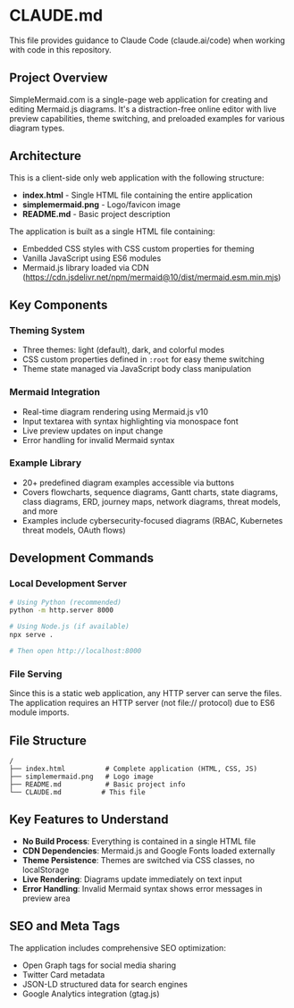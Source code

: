 # CLAUDE.md

This file provides guidance to Claude Code (claude.ai/code) when working with code in this repository.

## Project Overview

SimpleMermaid.com is a single-page web application for creating and editing Mermaid.js diagrams. It's a distraction-free online editor with live preview capabilities, theme switching, and preloaded examples for various diagram types.

## Architecture

This is a client-side only web application with the following structure:

- **index.html** - Single HTML file containing the entire application
- **simplemermaid.png** - Logo/favicon image
- **README.md** - Basic project description

The application is built as a single HTML file containing:
- Embedded CSS styles with CSS custom properties for theming
- Vanilla JavaScript using ES6 modules
- Mermaid.js library loaded via CDN (https://cdn.jsdelivr.net/npm/mermaid@10/dist/mermaid.esm.min.mjs)

## Key Components

### Theming System
- Three themes: light (default), dark, and colorful modes
- CSS custom properties defined in `:root` for easy theme switching
- Theme state managed via JavaScript body class manipulation

### Mermaid Integration
- Real-time diagram rendering using Mermaid.js v10
- Input textarea with syntax highlighting via monospace font
- Live preview updates on input change
- Error handling for invalid Mermaid syntax

### Example Library
- 20+ predefined diagram examples accessible via buttons
- Covers flowcharts, sequence diagrams, Gantt charts, state diagrams, class diagrams, ERD, journey maps, network diagrams, threat models, and more
- Examples include cybersecurity-focused diagrams (RBAC, Kubernetes threat models, OAuth flows)

## Development Commands

### Local Development Server
```bash
# Using Python (recommended)
python -m http.server 8000

# Using Node.js (if available)
npx serve .

# Then open http://localhost:8000
```

### File Serving
Since this is a static web application, any HTTP server can serve the files. The application requires an HTTP server (not file:// protocol) due to ES6 module imports.

## File Structure
```
/
├── index.html          # Complete application (HTML, CSS, JS)
├── simplemermaid.png   # Logo image
├── README.md           # Basic project info
└── CLAUDE.md          # This file
```

## Key Features to Understand

- **No Build Process**: Everything is contained in a single HTML file
- **CDN Dependencies**: Mermaid.js and Google Fonts loaded externally
- **Theme Persistence**: Themes are switched via CSS classes, no localStorage
- **Live Rendering**: Diagrams update immediately on text input
- **Error Handling**: Invalid Mermaid syntax shows error messages in preview area

## SEO and Meta Tags

The application includes comprehensive SEO optimization:
- Open Graph tags for social media sharing
- Twitter Card metadata
- JSON-LD structured data for search engines
- Google Analytics integration (gtag.js)